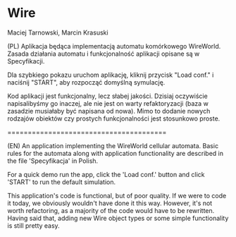 # Wire
Maciej Tarnowski, Marcin Krasuski

(PL) Aplikacja będąca implementacją automatu komórkowego WireWorld. Zasada działania automatu i funkcjonalność aplikacji opisane są w Specyfikacji.

Dla szybkiego pokazu uruchom aplikację, kliknij przycisk "Load conf." i naciśnij "START", aby rozpocząć domyślną symulację.

Kod aplikacji jest funkcjonalny, lecz słabej jakości. Dzisiaj oczywiście napisalibyśmy go inaczej, ale nie jest on warty refaktoryzacji (baza w zasadzie musiałaby być napisana od nowa). Mimo to dodanie nowych rodzajów obiektów czy prostych funkcjonalności jest stosunkowo proste.

=======================================

(EN) An application implementing the WireWorld cellular automata. Basic rules for the automata along with application functionality are described in the file 'Specyfikacja' in Polish.

For a quick demo run the app, click the 'Load conf.' button and click 'START' to run the default simulation.

This application's code is functional, but of poor quality. If we were to code it today, we obviously wouldn't have done it this way. However, it's not worth refactoring, as a majority of the code would have to be rewritten. Having said that, adding new Wire object types or some simple functionality is still pretty easy.
